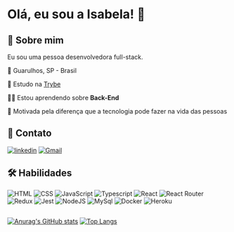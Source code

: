 
# Olá, eu sou a Isabela! 👋
## 🚀 Sobre mim
Eu sou uma pessoa desenvolvedora full-stack.

🏡 Guarulhos, SP - Brasil

📖 Estudo na [Trybe](https://www.betrybe.com/)

👩‍💻 Estou aprendendo sobre **Back-End**

🥰 Motivada pela diferença que a tecnologia pode fazer na vida das pessoas
## 🔗 Contato
[![linkedin](https://img.shields.io/badge/linkedin-0A66C2?style=for-the-badge&logo=linkedin&logoColor=white)](https://www.linkedin.com/in/isabela-correia-silva/)
[![Gmail](https://img.shields.io/badge/Gmail-D14836?style=for-the-badge&logo=gmail&logoColor=white)](mailto:isabela.correiasilva00@gmail.com)


## 🛠 Habilidades
![HTML](https://img.shields.io/badge/HTML-239120?style=for-the-badge&logo=html5&logoColor=white)
![CSS](	https://img.shields.io/badge/CSS3-1572B6?style=for-the-badge&logo=css3&logoColor=white)
![JavaScript](https://img.shields.io/badge/JavaScript-F7DF1E?style=for-the-badge&logo=javascript&logoColor=black)
![Typescript](https://img.shields.io/badge/TypeScript-007ACC?style=for-the-badge&logo=typescript&logoColor=white)
![React](	https://img.shields.io/badge/React-20232A?style=for-the-badge&logo=react&logoColor=61DAFB)
![React Router](	https://img.shields.io/badge/React_Router-CA4245?style=for-the-badge&logo=react-router&logoColor=white)
![Redux](https://img.shields.io/badge/Redux-593D88?style=for-the-badge&logo=redux&logoColor=white)
![Jest](https://img.shields.io/badge/Jest-323330?style=for-the-badge&logo=Jest&logoColor=white)
![NodeJS](https://img.shields.io/badge/Node.js-43853D?style=for-the-badge&logo=node.js&logoColor=white)
![MySql](	https://img.shields.io/badge/MySQL-00000F?style=for-the-badge&logo=mysql&logoColor=white)
![Docker](https://camo.githubusercontent.com/669e9f58c2de046b8dccc01a97684771e1aa75023e1e341200eabdf926ea3748/68747470733a2f2f696d672e736869656c64732e696f2f62616467652f446f636b65722d3243413545303f7374796c653d666f722d7468652d6261646765266c6f676f3d646f636b6572266c6f676f436f6c6f723d77686974)
![Heroku](	https://img.shields.io/badge/Heroku-430098?style=for-the-badge&logo=heroku&logoColor=white)
##

[![Anurag's GitHub stats](https://github-readme-stats.vercel.app/api?username=isacorreia)](https://github.com/anuraghazra/github-readme-stats)
[![Top Langs](https://github-readme-stats.vercel.app/api/top-langs/?username=isacorreia&layout=compact)](https://github.com/anuraghazra/github-readme-stats)
